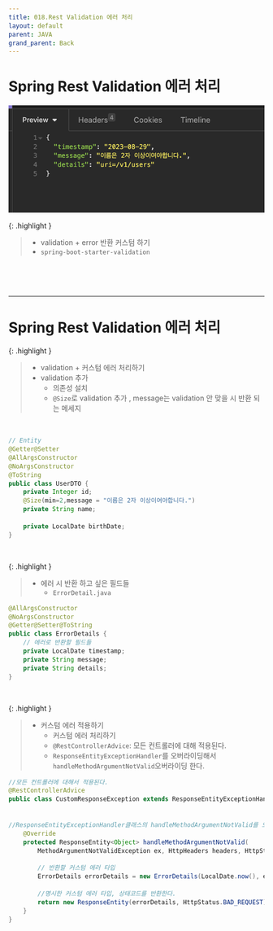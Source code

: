 ```yaml
---
title: 018.Rest Validation 에러 처리
layout: default
parent: JAVA
grand_parent: Back
---
```


# Spring Rest Validation 에러 처리

![Alt text](image-65.png)

{: .highlight } 
> - validation + error 반환 커스텀 하기
> - `spring-boot-starter-validation`
<br />
<br />
<br />

---

# Spring Rest Validation 에러 처리


{: .highlight } 
> - validation + 커스텀 에러 처리하기
> - validation 추가
>   - 의존성 설치
>   - `@Size`로 validation 추가 , message는 validation 안 맞을 시 반환 되는 메세지

<br />

```java
// Entity
@Getter@Setter
@AllArgsConstructor
@NoArgsConstructor
@ToString
public class UserDTO {
    private Integer id;
    @Size(min=2,message = "이름은 2자 이상이여야합니다.")
    private String name;

    private LocalDate birthDate;
}
```

<br />

{: .highlight } 
> - 에러 시 반환 하고 싶은 필드들
>   - `ErrorDetail.java`

```java
@AllArgsConstructor
@NoArgsConstructor
@Getter@Setter@ToString
public class ErrorDetails {
    // 에러로 반환할 필드들
    private LocalDate timestamp;
    private String message;
    private String details;
}
```

<br />

{: .highlight } 
> - 커스텀 에러 적용하기
>   - 커스텀 에러 처리하기
>   - `@RestControllerAdvice`: 모든 컨트롤러에 대해 적용된다.
>   - `ResponseEntityExceptionHandler`를 오버라이딩해서 `handleMethodArgumentNotValid`오버라이딩 한다.

```java
//모든 컨트롤러에 대해서 적용된다.
@RestControllerAdvice
public class CustomResponseException extends ResponseEntityExceptionHandler {


//ResponseEntityExceptionHandler클래스의 handleMethodArgumentNotValid를 오버라이딩 한다.
    @Override
    protected ResponseEntity<Object> handleMethodArgumentNotValid(
        MethodArgumentNotValidException ex, HttpHeaders headers, HttpStatusCode status, WebRequest request) {

        // 반환할 커스텀 에러 타입
        ErrorDetails errorDetails = new ErrorDetails(LocalDate.now(), ex.getFieldError().getDefaultMessage(), request.getDescription(false));

        //명시한 커스텀 에러 타입, 상태코드를 반환한다.
        return new ResponseEntity(errorDetails, HttpStatus.BAD_REQUEST);
    }
}
```
